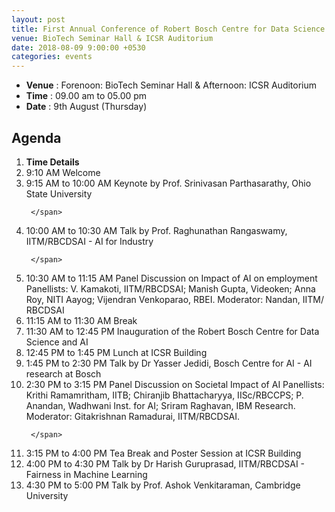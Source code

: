 ```yaml
---
layout: post
title: First Annual Conference of Robert Bosch Centre for Data Science and Artificial Intelligence
venue: BioTech Seminar Hall & ICSR Auditorium
date: 2018-08-09 9:00:00 +0530
categories: events
---
```

<ul class="mb-5" >
        <li><b>Venue</b> : Forenoon: BioTech Seminar Hall & Afternoon: ICSR Auditorium </li>
         <li><b>Time</b> : 09.00 am to 05.00 pm </li>
         <li><b>Date</b> : 9th August (Thursday)</li>
</ul>

<h2 class="post-title text-center"> Agenda </h2>
<ol class="publications container mt-4">
  <li class="row">
    <span class="col-2 text-center"><strong> Time </strong> </span>
    <span class="col-10 text-center"><strong> Details</strong> </span>
  </li>
  <li class="row">
     <span class="col-2 text-center">
       9:10 AM
       </span>
       <span class="col-10"> Welcome 
     </span>
  </li> <li class="row">
     <span class="col-2 text-center">
       9:15 AM to 10:00 AM
       </span>
       <span class="col-10">
         Keynote by Prof. Srinivasan Parthasarathy, Ohio State University

     </span>
  </li> <li class="row">
     <span class="col-2 text-center">
      10:00 AM to 10:30 AM 
       </span> <span class="col-10">  Talk by Prof. Raghunathan Rangaswamy, IITM/RBCDSAI - AI for Industry 

     </span>
  </li> <li class="row">
     <span class="col-2 text-center">
       10:30 AM to 11:15 AM
       </span> <span class="col-10">
       Panel Discussion on Impact of AI on employment
Panellists: V. Kamakoti, IITM/RBCDSAI; Manish Gupta, Videoken; Anna Roy, NITI Aayog;
Vijendran Venkoparao, RBEI. Moderator: Nandan, IITM/ RBCDSAI 
   </span>
  </li> <li class="row">
     <span class="col-2 text-center">
       11:15 AM to 11:30 AM
       </span> <span class="col-10">
       Break
     </span>
  </li> <li class="row">
     <span class="col-2 text-center">
       11:30 AM to 12:45 PM
       </span> <span class="col-10">
       Inauguration of the Robert Bosch Centre for Data Science and AI
     </span>
  </li> <li class="row">
     <span class="col-2 text-center">
       12:45 PM to 1:45 PM
       </span> <span class="col-10">
       Lunch at ICSR Building
     </span>
  </li> <li class="row">
     <span class="col-2 text-center">
       1:45 PM to 2:30 PM
       </span> <span class="col-10">
       Talk by Dr Yasser Jedidi, Bosch Centre for AI -  AI research at Bosch
   </span>
 </li> <li class="row">
     <span class="col-2 text-center">
       2:30 PM to 3:15 PM
       </span> <span class="col-10">
       Panel Discussion on Societal Impact of AI 
Panellists: Krithi Ramamritham, IITB; Chiranjib Bhattacharyya, IISc/RBCCPS; 
P. Anandan, Wadhwani Inst. for AI;  Sriram Raghavan, IBM Research. 
Moderator: Gitakrishnan Ramadurai, IITM/RBCDSAI.

     </span>
  </li> <li class="row">
     <span class="col-2 text-center">
       3:15 PM to 4:00 PM
       </span> <span class="col-10">
       Tea Break and Poster Session at ICSR Building    
   </span> 
 </li> <li class="row">
     <span class="col-2 text-center">
       4:00 PM to 4:30 PM
       </span> <span class="col-10">
       Talk by Dr Harish Guruprasad, IITM/RBCDSAI - Fairness in Machine Learning
     </span>
  </li> <li class="row">
     <span class="col-2 text-center">
       4:30 PM to 5:00 PM
       </span> <span class="col-10">
       Talk by Prof. Ashok Venkitaraman, Cambridge University
   </span>
  </li>
</ol>

